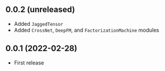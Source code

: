 ## 0.0.2 (unreleased)

- Added `JaggedTensor`
- Added `CrossNet`, `DeepFM`, and `FactorizationMachine` modules

## 0.0.1 (2022-02-28)

- First release
